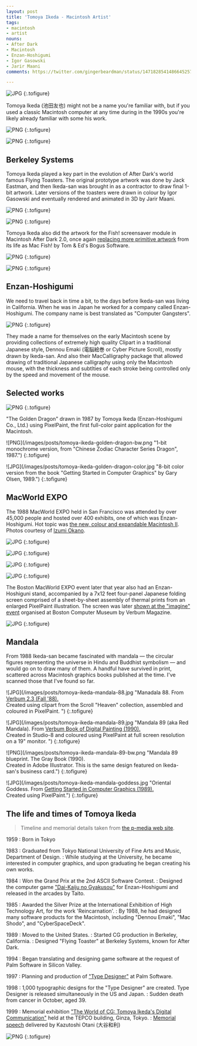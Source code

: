 ```yaml
---
layout: post
title: 'Tomoya Ikeda - Macintosh Artist'
tags:
- macintosh
- artist
nouns:
- After Dark
- Macintosh
- Enzan-Hoshigumi
- Igor Gasowski
- Jarir Maani
comments: https://twitter.com/gingerbeardman/status/1471828541486645257

---
```


![JPG](/images/posts/tomoya-ikeda-business-card.jpg "Tomoya Ikeda -&nbsp;Macintosh&nbsp;Artist<br>(image:
Junichi Matsuda @mactechlab)")
{:.tofigure}

Tomoya Ikeda (池田友也) might not be a name you're familiar with, but if you used a classic Macintosh computer at any time during in the 1990s you're likely already familiar with some his work.

![PNG](/images/posts/tomoya-ikeda-after-dark-flying-toasters-bw.png "After Dark 2.0: Flying Toasters")
{:.tofigure}
![PNG](/images/posts/tomoya-ikeda-after-dark-flying-toasters-about.png "Flying Toasters: artwork by Tomoya Ikeda")
{:.tofigure}

## Berkeley Systems

Tomoya Ikeda played a key part in the evolution of After Dark's world famous Flying Toasters. The original prototype artwork was done by Jack Eastman, and then Ikeda-san was brought in as a contractor to draw final 1-bit artwork. Later versions of the toasters were drawn in colour by Igor Gasowski and eventually rendered and animated in 3D by Jarir Maani.

![PNG](/images/posts/tomoya-ikeda-after-dark-flying-toasters-proto.png "Flying Toasters: prototype artwork by Jack Eastman")
{:.tofigure}

![PNG](/images/posts/tomoya-ikeda-after-dark-flying-toasters-color.png "Flying Toasters: color artwork by Igor Gasowski")
{:.tofigure}

Tomoya Ikeda also did the artwork for the Fish! screensaver module in Macintosh After Dark 2.0, once again [replacing more primitive artwork](https://archive.org/details/artofdarkness00fent/page/21/mode/2up) from its life as Mac Fish! by Tom & Ed's Bogus Software.

![PNG](/images/posts/tomoya-ikeda-after-dark-fish.png "After Dark 2.0: Fish!")
{:.tofigure}

![PNG](/images/posts/tomoya-ikeda-after-dark-fish-about.png "Fish Art by Tomoya Ikeda")
{:.tofigure}
## Enzan-Hoshigumi

We need to travel back in time a bit, to the days before Ikeda-san was living in California. When he was in Japan he worked for a company called Enzan-Hoshigumi. The company name is best translated as "Computer Gangsters".

![PNG](/images/posts/tomoya-ikeda-eh-logo.png " ")
{:.tofigure}

They made a name for themselves on the early Macintosh scene by providing collections of extremely high quality Clipart in a traditional Japanese style, Dennou Emaki (電脳絵巻 or Cyber Picture Scroll), mostly drawn by Ikeda-san. And also their MacCalligraphy package that allowed drawing of traditional Japanese calligraphy using only the Macintosh mouse, with the thickness and subtlties of each stroke being controlled only by the speed and movement of the mouse.

## Selected works

![PNG](/images/posts/tomoya-ikeda-hyperlib.jpg "Graphic for a feature article on サイバースペースデッキ in HyperLib issue 1, Jan/Feb 1989.")
{:.tofigure}

"The Golden Dragon" drawn in 1987 by Tomoya Ikeda (Enzan-Hoshigumi Co., Ltd.) using PixelPaint, the first full-color paint application for the Macintosh.

![PNG](/images/posts/tomoya-ikeda-golden-dragon-bw.png "1-bit monochrome version, from "Chinese Zodiac Character Series Dragon", 1987.")
{:.tofigure}

![JPG](/images/posts/tomoya-ikeda-golden-dragon-color.jpg "8-bit color version from the book "Getting Started in Computer Graphics" by Gary Olsen, 1989.")
{:.tofigure}

## MacWorld EXPO

The 1988 MacWorld EXPO held in San Francisco was attended by over 45,000 people and hosted over 400 exhibits, one of which was Enzan-Hoshigumi. Hot topic was [the new, colour and expandable Macintosh II](http://www.cornica.org/mac-reports/macworld-expo-1988/). Photos courtesy of [Izumi Okano](https://twitter.com/haeckel).

![JPG](/images/posts/tomoya-ikeda-eh-ikeda-prep.jpg "Tomoya Ikeda preparing for the show in a San Francisco hotel room")
{:.tofigure}

![JPG](/images/posts/tomoya-ikeda-eh-stand-prep.jpg "? (left), Izumi Okano (centre) and Ikeda-san (right, facing away) setting up")
{:.tofigure}

![JPG](/images/posts/tomoya-ikeda-eh-stand-empty.jpg "The Enzan-Hoshigumi range of Macintosh software")
{:.tofigure}

![JPG](/images/posts/tomoya-ikeda-eh-ikeda-gosney.jpg "Ikeda-san interviewed by Michael Gosney (Verbum Magazine) at Moscone Center")
{:.tofigure}

The Boston MacWorld EXPO event later that year also had an Enzan-Hoshiguni stand, accompanied by a 7x12 feet four-panel Japanese folding screen comprised of a sheet-by-sheet assembly of thermal prints from an enlarged PixelPaint illustration. The screen was later [shown at the "imagine" event](https://archive.org/details/verbum203unse/page/2/mode/2up) organised at Boston Computer Museum by Verbum Magazine.

![JPG](/images/posts/tomoya-ikeda-folding-screen.jpg " ")
{:.tofigure}

## Mandala

From 1988 Ikeda-san became fascinated with mandala — the circular figures representing the universe in Hindu and Buddhist symbolism — and would go on to draw many of them. A handful have survived in print, scattered across Macintosh graphics books published at the time. I've scanned those that I've found so far.

![JPG](/images/posts/tomoya-ikeda-mandala-88.jpg "Manadala 88. From <a href="https://archive.org/details/verbum203unse/page/8/mode/2up">Verbum 2.3 (Fall '88).</a><br>Created using clipart from the Scroll "Heaven" collection, assembled and coloured in PixelPaint. ")
{:.tofigure}

![JPG](/images/posts/tomoya-ikeda-mandala-89.jpg "Mandala 89 (aka Red Mandala). From <a href="https://archive.org/details/verbumbookofdigi0000gosn">Verbum Book of Digital Painting (1990).</a><br>Created in Studio-8 and coloured using PixelPaint at full screen resolution on a 19" monitor. ")
{:.tofigure}

![PNG](/images/posts/tomoya-ikeda-mandala-89-bw.png "Mandala 89 blueprint. <a hef="https://archive.org/details/graybookdesignin00gosn">The Gray Book (1990).</a><br>Created in Adobe Illustrator. This is the same design featured on Ikeda-san's business card.")
{:.tofigure}

![JPG](/images/posts/tomoya-ikeda-mandala-goddess.jpg "Oriental Goddess. From <a href="https://archive.org/details/gettingstartedin00olse_2">Getting Started in Computer Graphics (1989).</a><br>Created using PixelPaint.")
{:.tofigure}

## The life and times of Tomoya Ikeda

> Timeline and memorial details taken from [the p-media web site](http://p-media.jp/TomoyaIkeda/profile/index.html).

1959
: Born in Tokyo

1983
: Graduated from Tokyo National University of Fine Arts and Music, Department of Design.
: While studying at the University, he became interested in computer graphics, and upon graduating he began creating his own works.

1984
: Won the Grand Prix at the 2nd ASCII Software Contest.
: Designed the computer game ["Dai-Kaiju no Gyakusou"](https://en.wikipedia.org/wiki/Daikaijū_no_Gyakushū) for Enzan-Hoshigumi and released in the arcades by Taito.

1985
: Awarded the Silver Prize at the International Exhibition of High Technology Art, for the work 'Reincarnation'.
: By 1988, he had designed many software products for the Macintosh, including "Dennou Emaki", "Mac Shodo", and "CyberSpaceDeck".

1989
: Moved to the United States.
: Started CG production in Berkeley, California.
: Designed "Flying Toaster" at Berkeley Systems, known for After Dark.

1994
: Began translating and designing game software at the request of Palm Software in Silicon Valley.

1997
: Planning and production of ["Type Designer"](https://appletechlab.jp/blog-entry-283.html) at Palm Software.

1998
: 1,000 typographic designs for the "Type Designer" are created.
Type Designer is released simultaneously in the US and Japan.
: Sudden death from cancer in October, aged 39.

1999
: Memorial exhibition ["The World of CG: Tomoya Ikeda's Digital Communication"](http://p-media.jp/TomoyaIkeda/index1.html) held at the TEPCO building, Ginza, Tokyo.
: [Memorial speech](http://p-media.jp/TomoyaIkeda/ohtani.html) delivered by Kazutoshi Otani (大谷和利)

![PNG](/images/posts/tomoya-ikeda-profile.jpg "Tomoya Ikeda (1959-1998)")
{:.tofigure}
